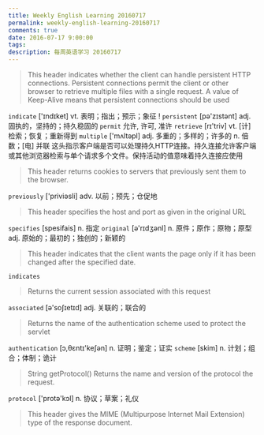 ```yaml
---
title: Weekly English Learning 20160717
permalink: weekly-english-learning-20160717
comments: true
date: 2016-07-17 9:00:00
tags: 
description: 每周英语学习 20160717
---
```


> This header indicates whether the client can handle persistent HTTP connections. Persistent connections permit the client or other browser to retrieve multiple files with a single request. A value of Keep-Alive means that persistent connections should be used

`indicate` ['ɪndɪket] vt. 表明；指出；预示；象征 !
`persistent` [pə'zɪstənt] adj. 固执的，坚持的；持久稳固的 
`permit` 允许, 许可, 准许
`retrieve` [rɪ'triv] vt. [计] 检索；恢复；重新得到
 `multiple` ['mʌltəpl] adj. 多重的；多样的；许多的 n. 倍数；[电] 并联
 这头指示客户端是否可以处理持久HTTP连接。持久连接允许客户端或其他浏览器检索与单个请求多个文件。保持活动的值意味着持久连接应使用

> This header returns cookies to servers that previously sent them to the browser.

`previously` ['priviəsli] adv. 以前；预先；仓促地

> This header specifies the host and port as given in the original URL

`specifies` [spesifais] n. 指定
`original` [ə'rɪdʒənl] n. 原件；原作；原物；原型 adj. 原始的；最初的；独创的；新颖的

>   This header indicates that the client wants the page only if it has been changed after the specified date.

`indicates`

> Returns the current session associated with this request

`associated` [ə'soʃɪetɪd]  adj. 关联的；联合的

> Returns the name of the authentication scheme used to protect the servlet

`authentication` [ɔ,θɛntɪ'keʃən] n. 证明；鉴定；证实
`scheme` [skim] n. 计划；组合；体制；诡计

> String getProtocol() Returns the name and version of the protocol the request.

`protocol` ['protə'kɔl] n. 协议；草案；礼仪

> This header gives the MIME (Multipurpose Internet Mail Extension) type of the response document.

